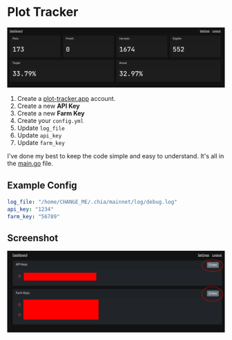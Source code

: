 # Plot Tracker

![screenshot of plot-tracker.app website dashboard](pt-website.png "Plot Tracker Dashboard")

1. Create a [plot-tracker.app][1] account.
1. Create a new **API Key**
1. Create a new **Farm Key**
1. Create your `config.yml`
1. Update `log_file`
1. Update `api_key`
1. Update `farm_key`

I've done my best to keep the code simple and easy to understand. It's all in
the [main.go][2] file.

## Example Config

```yaml
log_file: "/home/CHANGE_ME/.chia/mainnet/log/debug.log"
api_key: "1234"
farm_key: "56789"
```

## Screenshot

![screenshot of how to create keys on plot-tracker.app](plot-tracker.png "Plot Tracker")

[1]: https://plot-tracker.app/
[2]: main.go
